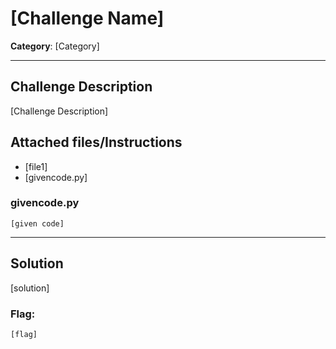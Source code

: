 # [Challenge Name]

**Category**: [Category]

----

## Challenge Description
[Challenge Description]
## Attached files/Instructions
* [file1]
* [givencode.py]
### givencode.py
```
[given code]
```

----
## Solution

[solution]


### Flag:
```
[flag]
```



